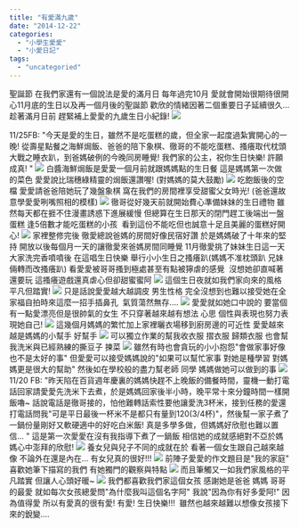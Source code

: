 ```yaml
---
title: "有愛滿九歲"
date: "2014-12-22"
categories: 
  - "小學生愛愛"
  - "小愛日記"
tags: 
  - "uncategoried"
---
```


聖誕節 在我們家還有一個說法是愛的滿月日 每年過完10月 愛就會開始很期待很開心11月底的生日以及再一個月後的聖誕節 歡欣的情緒因著二個重要日子延續很久... 趁著滿月日前 趕緊補上愛愛的九歲生日小紀錄! ![](images/15211089143_1636700fa6.jpg) 

11/25FB: "今天是愛的生日，雖然不是吃蛋糕的歲，但全家一起度過紮實開心的一晚! 從壽星點餐之海鮮焗飯、爸爸的陪下象棋、徹哥的不能吃蛋糕、搔癢取代枕頭大戰之睡衣趴，到爸媽破例的今晚同房睡覺! 我們家的公主，祝你生日快樂! 許願成真! " ![](images/15353564953_b7b1afd612.jpg) 白醬海鮮焗飯是愛愛一個月前就跟媽媽點的生日餐 這是媽媽第一次做的菜色 愛愛說比瑞穗綠精靈的焗飯還讚喔! (對媽媽的莫大鼓勵) ![](images/15947425986_dfc53e1d47.jpg) 吃飽飯後的空檔 愛愛請爸爸陪她玩了幾盤象棋 窩在我們的房間裡享受甜蜜父女時光! (爸爸還故意學愛愛咧嘴照相的模樣) ![](images/15785792668_2b4ea18f06.jpg) 徹哥從好幾天前就開始費心準備妹妹的生日禮物 雖然每天都在捱不住漫畫誘惑下進展緩慢 但總算在生日那天的閉門趕工後端出一盤蛋糕 逢5倍數才能吃蛋糕的小孩  看到這份不能吃但也誠意十足且美麗的蛋糕好開心! ![](images/15787461647_1434071fa8.jpg) 家裡整修完後 徹愛總說爸媽的房間好像民宿好讚 於是媽媽破了十年來的堅持 開放以後每個月一天的讓徹愛來爸媽房間同睡覺 11月徹愛挑了妹妹生日這一天 大家洗完香噴噴後 在這唱生日快樂 舉行小小生日之搔癢趴(媽媽不准枕頭趴 兄妹倆轉而改搔癢趴) 看愛愛被哥哥搔到極處甚至有點被獰虐的感覺  沒想她卻直喊著還要玩 這搔癢遊戲還真虐心但卻甜蜜蜜阿 ![](images/15972522432_30c28e3ec7.jpg) 這個生日夜就如我們家向來的風格 平凡但踏實! ![](images/15785895690_77a90285f2.jpg) 只是話說愛愛越大越調皮 男生性格 完全沒想到也難以接受她在全家福自拍時來這麼一招手插鼻孔  氣質蕩然無存.... ![](images/15787178469_d7e9bbb11f.jpg) 愛愛就如她口中說的 要當個有一點愛漂亮但是很帥氣的女生 不只穿著越來越有想法 心思 個性與表現也努力表現她自己! ![](images/15947428416_e419d536a9.jpg) 這幾個月媽媽的繁忙加上家裡曬衣場移到廚房邊的可近性 愛愛越來越是媽媽的小幫手 好幫手 ![](images/15828638071_ba63ef8478.jpg) 可以獨立作業的幫我收衣服 摺衣服 歸類衣服 也會幫我洗米與已經熟練的撕豆子 揀菜 ![](images/15645364437_f49ba6d6f4.jpg) 雖然有時也會貪玩的小小抱怨"會做家事好像也不是太好的事" 但愛愛可以接受媽媽說的"如果可以幫忙家事 對她是種學習 對媽媽更是很大的幫助" 然後如在學校般的盡力幫老師 同學 媽媽做她可以做到的事 ![](images/15210552874_418d9ce8c5.jpg) 11/20 FB: "昨天陷在百貨週年慶裏的媽媽快趕不上晚飯的備餐時間，靈機一動打電話回家請愛愛先洗米下去煮，於是媽媽回家後半小時，晚平常十來分鐘時間一樣開飯嚕~ 話說電話是徹哥接的，怕他難轉話索性要他讓愛洗3杯米，接到任務的愛還打電話問我"可是平日最後一杯米不是都只有量到120(3/4杯)"，然後幫一家子煮了一鍋份量剛好又軟硬適中的好吃白米飯! 真是多學多做，但媽媽好欣慰也難以置信... " 這是第一次愛愛在沒有我指導下煮了一鍋飯 相信她的成就感絕對不亞於媽媽心中澎拜的欣慰! ![](images/15832079462_557c5f7ffb.jpg) 養女兒與兒子不同的成就在於 看著一個女生跟自己越來越像 不論外在還是內在... 有女兒真的很好!!! ![](images/15971215501_1a07de1d51.jpg) 前陣子愛愛的作文題目是"我的家庭" 喜歡她筆下描寫的我們 有她獨門的觀察與特點 ![](images/15787464117_3e3e13d8e8.jpg) 而且筆觸又一如我們家風格的平凡踏實 但讓人心頭好暖~ ![](images/15353566723_2a8d81fbdd.jpg) 我們都喜歡我們家這個女孩 感謝她是爸爸 媽媽 哥哥的最愛 就如每次女孩總愛問"為什麼我叫這個名字阿" 我說"因為你有好多愛阿!" 因為值得愛 所以有愛真的很有愛! 有愛! 生日快樂!!!  雖然也越來越難以想像女孩接下來的銳變....

